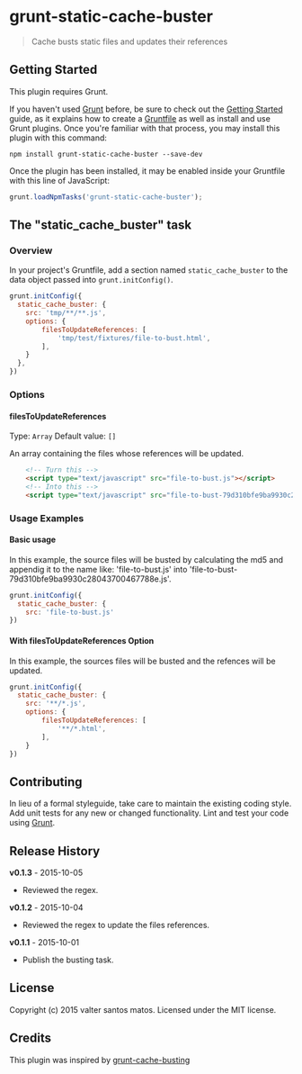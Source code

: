 # grunt-static-cache-buster

> Cache busts static files and updates their references

## Getting Started
This plugin requires Grunt.

If you haven't used [Grunt](http://gruntjs.com/) before, be sure to check out the [Getting Started](http://gruntjs.com/getting-started) guide, as it explains how to create a [Gruntfile](http://gruntjs.com/sample-gruntfile) as well as install and use Grunt plugins. Once you're familiar with that process, you may install this plugin with this command:

```shell
npm install grunt-static-cache-buster --save-dev
```

Once the plugin has been installed, it may be enabled inside your Gruntfile with this line of JavaScript:

```js
grunt.loadNpmTasks('grunt-static-cache-buster');
```

## The "static_cache_buster" task

### Overview
In your project's Gruntfile, add a section named `static_cache_buster` to the data object passed into `grunt.initConfig()`.

```js
grunt.initConfig({
  static_cache_buster: {
    src: 'tmp/**/**.js',
    options: {
        filesToUpdateReferences: [
            'tmp/test/fixtures/file-to-bust.html',
        ],
    }
  },
})
```

### Options

#### filesToUpdateReferences
Type: `Array`
Default value: `[]`

An array containing the files whose references will be updated.
```html
    <!-- Turn this -->
    <script type="text/javascript" src="file-to-bust.js"></script>
    <!-- Into this -->
    <script type="text/javascript" src="file-to-bust-79d310bfe9ba9930c28043700467788e.js"></script>
```

### Usage Examples

#### Basic usage
In this example, the source files will be busted by calculating the md5 and appendig it to the name like: 'file-to-bust.js' into 'file-to-bust-79d310bfe9ba9930c28043700467788e.js'. 

```js
grunt.initConfig({
  static_cache_buster: {
    src: 'file-to-bust.js'
})
```

#### With filesToUpdateReferences Option
In this example, the sources files will be busted and the refences will be updated.

```js
grunt.initConfig({
  static_cache_buster: {
    src: '**/*.js',
    options: {
        filesToUpdateReferences: [
            '**/*.html',
        ],
    }
})
```

## Contributing
In lieu of a formal styleguide, take care to maintain the existing coding style. Add unit tests for any new or changed functionality. Lint and test your code using [Grunt](http://gruntjs.com/).

## Release History
**v0.1.3** - 2015-10-05
* Reviewed the regex.

**v0.1.2** - 2015-10-04
* Reviewed the regex to update the files references.

**v0.1.1** - 2015-10-01
* Publish the busting task.

## License
Copyright (c) 2015 valter santos matos. Licensed under the MIT license.

## Credits
This plugin was inspired by [grunt-cache-busting](https://github.com/PaulTondeur/grunt-cache-busting)